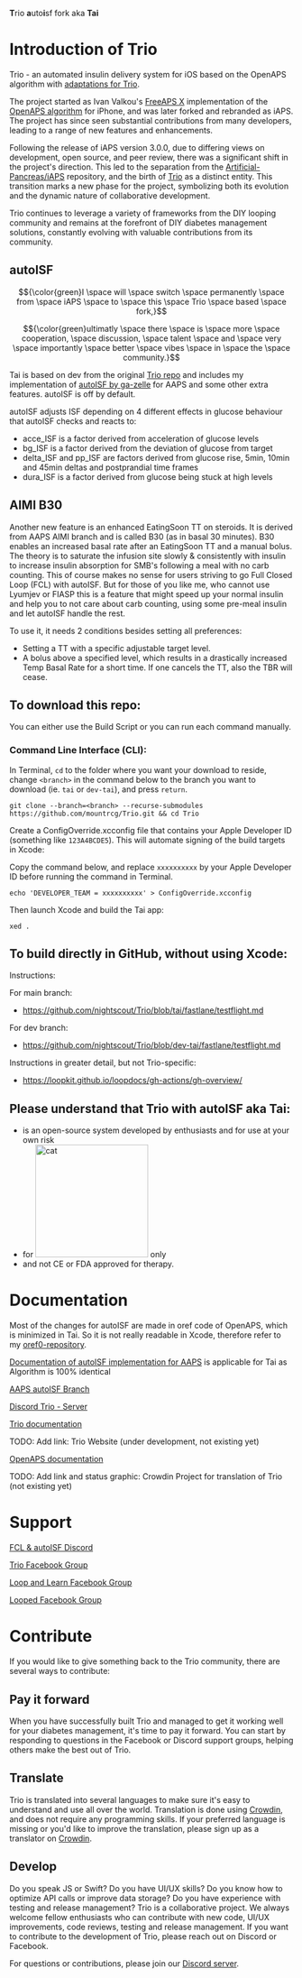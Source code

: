 **T**rio **a**uto**i**sf fork aka **Tai**

# Introduction of Trio

Trio - an automated insulin delivery system for iOS based on the OpenAPS algorithm with [adaptations for Trio](https://github.com/nightscout/trio-oref).

The project started as Ivan Valkou's [FreeAPS X](https://github.com/ivalkou/freeaps) implementation of the [OpenAPS algorithm](https://github.com/openaps/oref0) for iPhone, and was later forked and rebranded as iAPS. The project has since seen substantial contributions from many developers, leading to a range of new features and enhancements.

Following the release of iAPS version 3.0.0, due to differing views on development, open source, and peer review, there was a significant shift in the project's direction. This led to the separation from the [Artificial-Pancreas/iAPS](https://github.com/Artificial-Pancreas/iAPS) repository, and the birth of [Trio](https://github.com/nightscout/Trio.git) as a distinct entity. This transition marks a new phase for the project, symbolizing both its evolution and the dynamic nature of collaborative development.

Trio continues to leverage a variety of frameworks from the DIY looping community and remains at the forefront of DIY diabetes management solutions, constantly evolving with valuable contributions from its community.

## autoISF

$${\color{green}I \space will \space switch \space permanently \space from \space iAPS \space to \space this \space Trio \space based \space fork,}$$

$${\color{green}ultimatly \space there \space is \space more \space cooperation, \space discussion, \space talent \space and \space very \space importantly \space better \space vibes \space in \space the \space community.}$$ 

Tai is based on dev from the original [Trio repo](https://github.com/nightscout/trio) and includes my implementation of [autoISF by ga-zelle](https://github.com/T-o-b-i-a-s/AndroidAPS) for AAPS and some other extra features. autoISF is off by default.

autoISF adjusts ISF depending on 4 different effects in glucose behaviour that autoISF checks and reacts to:
* acce_ISF is a factor derived from acceleration of glucose levels
* bg_ISF is a factor derived from the deviation of glucose from target
* delta_ISF and pp_ISF are factors derived from glucose rise, 5min, 10min and 45min deltas and postprandial time frames
* dura_ISF is a factor derived from glucose being stuck at high levels

## AIMI B30
Another new feature is an enhanced EatingSoon TT on steroids. It is derived from AAPS AIMI branch and is called B30 (as in basal 30 minutes).
B30 enables an increased basal rate after an EatingSoon TT and a manual bolus. The theory is to saturate the infusion site slowly & consistently with insulin to increase insulin absorption for SMB's following a meal with no carb counting. This of course makes no sense for users striving to go Full Closed Loop (FCL) with autoISF. But for those of you like me, who cannot use Lyumjev or FIASP this is a feature that might speed up your normal insulin and help you to not care about carb counting, using some pre-meal insulin and let autoISF handle the rest.

To use it, it needs 2 conditions besides setting all preferences:
* Setting a TT with a specific adjustable target level.
* A bolus above a specified level, which results in a drastically increased Temp Basal Rate for a short time. If one cancels the TT, also the TBR will cease.

## To download this repo:

You can either use the Build Script or you can run each command manually.

### Command Line Interface (CLI):

In Terminal, `cd` to the folder where you want your download to reside, change `<branch>` in the command below to the branch you want to download (ie. `tai` or `dev-tai`), and press `return`.

```
git clone --branch=<branch> --recurse-submodules https://github.com/mountrcg/Trio.git && cd Trio
```

Create a ConfigOverride.xcconfig file that contains your Apple Developer ID (something like `123A4BCDE5`). This will automate signing of the build targets in Xcode:

Copy the command below, and replace `xxxxxxxxxx` by your Apple Developer ID before running the command in Terminal.
```
echo 'DEVELOPER_TEAM = xxxxxxxxxx' > ConfigOverride.xcconfig
```

Then launch Xcode and build the Tai app:
```
xed .
```

## To build directly in GitHub, without using Xcode:

Instructions:

For main branch:
* https://github.com/nightscout/Trio/blob/tai/fastlane/testflight.md

For dev branch:
* https://github.com/nightscout/Trio/blob/dev-tai/fastlane/testflight.md

Instructions in greater detail, but not Trio-specific:
* https://loopkit.github.io/loopdocs/gh-actions/gh-overview/

## Please understand that Trio with autoISF aka Tai:
- is an open-source system developed by enthusiasts and for use at your own risk
- for <img src="FreeAPS/Resources/Assets.xcassets/catWithPodWhiteBG.appiconset/catWithPodWhiteBG1024x1024%201.png"
     alt="cat"
	 width=200
	 /> only
- and not CE or FDA approved for therapy.


# Documentation

Most of the changes for autoISF are made in oref code of OpenAPS, which is minimized in Tai. So it is not really readable in Xcode, therefore refer to my [oref0-repository](https://github.com/mountrcg/oref0/tree).

[Documentation of autoISF implementation for AAPS](https://github.com/ga-zelle/autoISF) is applicable for Tai as Algorithm is 100% identical

[AAPS autoISF Branch](https://github.com/T-o-b-i-a-s/AndroidAPS)

[Discord Trio - Server ](https://discord.gg/KepAG6RdYZ)

[Trio documentation](https://docs.diy-trio.org/en/latest/)

TODO: Add link: Trio Website (under development, not existing yet)

[OpenAPS documentation](https://openaps.readthedocs.io/en/latest/)

TODO: Add link and status graphic: Crowdin Project for translation of Trio (not existing yet)

# Support

[FCL & autoISF Discord](https://discord.gg/KUa8Nf2eeU)

[Trio Facebook Group](https://m.facebook.com/groups/1351938092206709/)

[Loop and Learn Facebook Group](https://m.facebook.com/groups/LOOPandLEARN/)

[Looped Facebook Group](https://m.facebook.com/groups/TheLoopedGroup/)

# Contribute

If you would like to give something back to the Trio community, there are several ways to contribute:

## Pay it forward
When you have successfully built Trio and managed to get it working well for your diabetes management, it's time to pay it forward.
You can start by responding to questions in the Facebook or Discord support groups, helping others make the best out of Trio.

## Translate
Trio is translated into several languages to make sure it's easy to understand and use all over the world.
Translation is done using [Crowdin](https://crowdin.com/project/trio), and does not require any programming skills.
If your preferred language is missing or you'd like to improve the translation, please sign up as a translator on [Crowdin](https://crowdin.com/project/trio).

## Develop
Do you speak JS or Swift? Do you have UI/UX skills? Do you know how to optimize API calls or improve data storage? Do you have experience with testing and release management?
Trio is a collaborative project. We always welcome fellow enthusiasts who can contribute with new code, UI/UX improvements, code reviews, testing and release management.
If you want to contribute to the development of Trio, please reach out on Discord or Facebook.

For questions or contributions, please join our [Discord server](https://discord.gg/KepAG6RdYZ).
